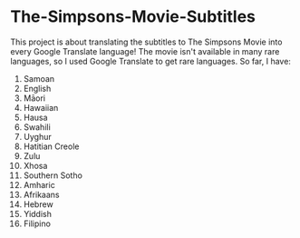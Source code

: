 # The-Simpsons-Movie-Subtitles

This project is about translating the subtitles to The Simpsons Movie into every Google Translate language! The movie isn't available in many rare languages, so I used Google Translate to get rare languages. So far, I have:
1. Samoan
2. English
3. Māori
4. Hawaiian
5. Hausa
6. Swahili
7. Uyghur
8. Hatitian Creole
9. Zulu
10. Xhosa
11. Southern Sotho
12. Amharic
13. Afrikaans
14. Hebrew
15. Yiddish
16. Filipino
